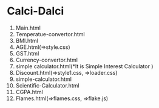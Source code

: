 # Calci-Dalci 

1. Main.html 
2. Temperatue-convertor.html 
3. BMI.html 
4. AGE.html(=>style.css)
5. GST.html 
6. Currency-convertor.html 
7. simple calculator.html(*It is Simple Interest Calculator )
8. Discount.html(=>style1.css, =>loader.css) 
9. simple-calculator.html 
10. Scientific-Calculator.html 
11. CGPA.html 
12. Flames.html(=>flames.css, =>flake.js)
